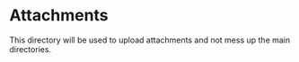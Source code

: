 # Attachments

This directory will be used to upload attachments and not mess up the main directories.
